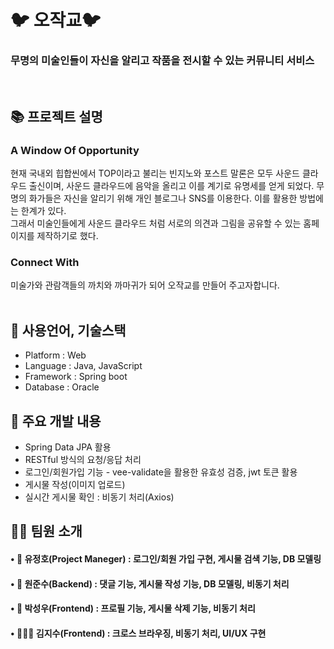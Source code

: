 # :bird: 오작교:bird:
### 무명의 미술인들이 자신을 알리고 작품을 전시할 수 있는 커뮤니티 서비스

<br>

## 📚 프로젝트 설명
### <strong> A Window Of Opportunity <br> </strong>
현재 국내외 힙합씬에서 TOP이라고 불리는 빈지노와 포스트 말론은 모두 사운드 클라우드 출신이며, 사운드 클라우드에 음악을 올리고 이를 계기로 유명세를 얻게 되었다.
무명의 화가들은 자신을 알리기 위해 개인 블로그나 SNS를 이용한다. 이를 활용한 방법에는 한계가 있다.  
그래서 미술인들에게 사운드 클라우드 처럼 서로의 의견과 그림을 공유할 수 있는 홈페이지를 제작하기로 했다.

### <strong> Connect With<br>  </strong>
미술가와 관람객들의 까치와 까마귀가 되어 오작교를 만들어 주고자합니다.
<br><br>

## 📝 사용언어, 기술스택
- Platform : Web
- Language : Java, JavaScript
- Framework : Spring boot
- Database : Oracle

## :hammer: 주요 개발 내용
- Spring Data JPA 활용
- RESTful 방식의 요청/응답 처리
- 로그인/회원가입 기능 - vee-validate을 활용한 유효성 검증, jwt 토큰 활용
- 게시물 작성(이미지 업로드)
- 실시간 게시물 확인 : 비동기 처리(Axios)

## 👩‍💻 팀원 소개
#### • :japanese_goblin: 유정호(Project Maneger) : 로그인/회원 가입 구현, 게시물 검색 기능, DB 모델링 
#### • :boy: 원준수(Backend) : 댓글 기능, 게시물 작성 기능, DB 모델링, 비동기 처리
#### • :man: 박성우(Frontend) : 프로필 기능, 게시물 삭제 기능, 비동기 처리
#### • 👩🏻‍🦰 김지수(Frontend) : 크로스 브라우징, 비동기 처리, UI/UX 구현 
<br>
